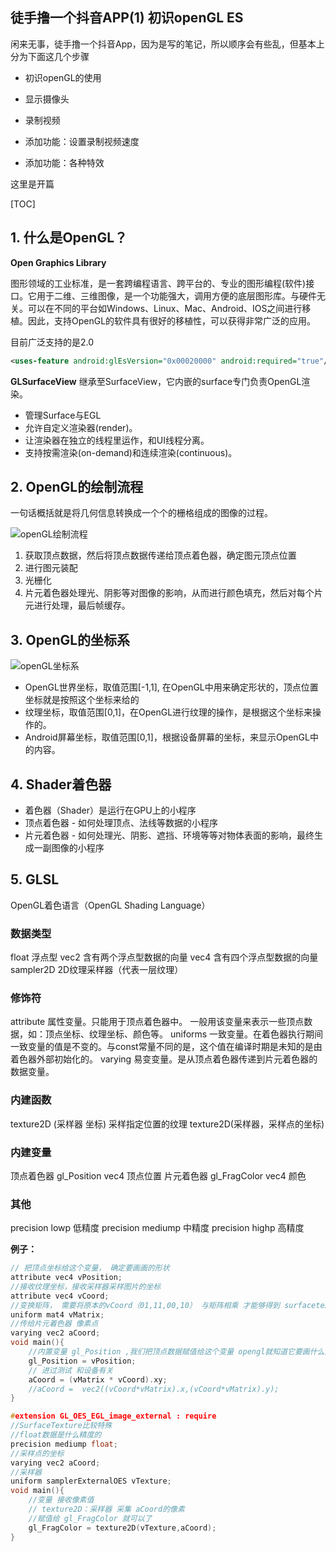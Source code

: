## 徒手撸一个抖音APP(1) 初识openGL ES

闲来无事，徒手撸一个抖音App，因为是写的笔记，所以顺序会有些乱，但基本上分为下面这几个步骤

- 初识openGL的使用

- 显示摄像头
- 录制视频
- 添加功能：设置录制视频速度
- 添加功能：各种特效

这里是开篇

[TOC]


## 1. 什么是OpenGL？ 

**Open Graphics Library**

​	图形领域的工业标准，是一套跨编程语言、跨平台的、专业的图形编程(软件)接口。它用于二维、三维图像，是一个功能强大，调用方便的底层图形库。
​	与硬件无关。可以在不同的平台如Windows、Linux、Mac、Android、IOS之间进行移植。因此，支持OpenGL的软件具有很好的移植性，可以获得非常广泛的应用。

目前广泛支持的是2.0

```xml
<uses-feature android:glEsVersion="0x00020000" android:required="true"/>
```

**GLSurfaceView**
继承至SurfaceView，它内嵌的surface专门负责OpenGL渲染。
 - 管理Surface与EGL
 - 允许自定义渲染器(render)。
 - 让渲染器在独立的线程里运作，和UI线程分离。
 -  支持按需渲染(on-demand)和连续渲染(continuous)。



## 2. OpenGL的绘制流程

一句话概括就是将几何信息转换成一个个的栅格组成的图像的过程。

![openGL绘制流程](D:\github\AnyNdk\csdn\art\openGL绘制流程.jpg)



1. 获取顶点数据，然后将顶点数据传递给顶点着色器，确定图元顶点位置
2. 进行图元装配
3. 光栅化
4. 片元着色器处理光、阴影等对图像的影响，从而进行颜色填充，然后对每个片元进行处理，最后帧缓存。

## 3. OpenGL的坐标系

![openGL坐标系](D:\github\AnyNdk\csdn\art\openGL坐标系.png)





- OpenGL世界坐标，取值范围[-1,1], 在OpenGL中用来确定形状的，顶点位置坐标就是按照这个坐标来给的
- 纹理坐标，取值范围[0,1]，在OpenGL进行纹理的操作，是根据这个坐标来操作的。
- Android屏幕坐标，取值范围[0,1]，根据设备屏幕的坐标，来显示OpenGL中的内容。

## 4. Shader着色器

- 着色器（Shader）是运行在GPU上的小程序
- 顶点着色器
  \- 如何处理顶点、法线等数据的小程序
- 片元着色器
  \- 如何处理光、阴影、遮挡、环境等等对物体表面的影响，最终生成一副图像的小程序



## 5. GLSL

OpenGL着色语言（OpenGL Shading Language）

### 数据类型

float 浮点型
vec2 含有两个浮点型数据的向量
vec4 含有四个浮点型数据的向量
sampler2D 2D纹理采样器（代表一层纹理）

### 修饰符

attribute 属性变量。只能用于顶点着色器中。 一般用该变量来表示一些顶点数据，如：顶点坐标、纹理坐标、颜色等。
uniforms 一致变量。在着色器执行期间一致变量的值是不变的。与const常量不同的是，这个值在编译时期是未知的是由着色器外部初始化的。
varying 易变变量。是从顶点着色器传递到片元着色器的数据变量。

### 内建函数

texture2D (采样器 坐标) 采样指定位置的纹理
texture2D(采样器，采样点的坐标)

### 内建变量

顶点着色器
gl_Position vec4 顶点位置
片元着色器
gl_FragColor vec4 颜色

### 其他

precision lowp	低精度
precision mediump	中精度
precision highp	高精度





**例子：**

```c
// 把顶点坐标给这个变量， 确定要画画的形状
attribute vec4 vPosition;
//接收纹理坐标，接收采样器采样图片的坐标
attribute vec4 vCoord;
//变换矩阵， 需要将原本的vCoord（01,11,00,10） 与矩阵相乘 才能够得到 surfacetexure(特殊)的正确的采样坐标
uniform mat4 vMatrix;
//传给片元着色器 像素点
varying vec2 aCoord;
void main(){
    //内置变量 gl_Position ,我们把顶点数据赋值给这个变量 opengl就知道它要画什么形状了
    gl_Position = vPosition;
    // 进过测试 和设备有关
    aCoord = (vMatrix * vCoord).xy;
    //aCoord =  vec2((vCoord*vMatrix).x,(vCoord*vMatrix).y);
}
```



```c
#extension GL_OES_EGL_image_external : require
//SurfaceTexture比较特殊
//float数据是什么精度的
precision mediump float;
//采样点的坐标
varying vec2 aCoord;
//采样器
uniform samplerExternalOES vTexture;
void main(){
    //变量 接收像素值
    // texture2D：采样器 采集 aCoord的像素
    //赋值给 gl_FragColor 就可以了
    gl_FragColor = texture2D(vTexture,aCoord);
}
```

















